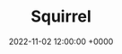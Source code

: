 ---
layout: post
title: "Squirrel"
img: squirrel/squirrel-cover.png
date: 2022-11-02 12:00:00 +0000
description: Description
tag: [Comic]
comic:
    - squirrel/squirrel-1.png
    - squirrel/squirrel-2.png
    - squirrel/squirrel-3.png
    - squirrel/squirrel-4.png
    - squirrel/squirrel-5.png
    - squirrel/squirrel-6.png
---